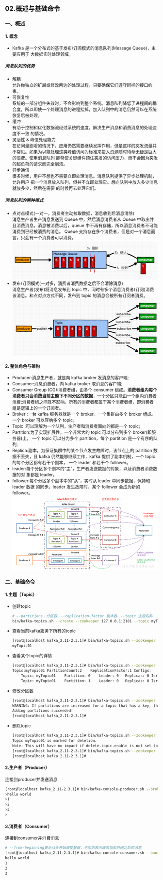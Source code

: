 ## 02.概述与基础命令
### 一、概述
#### 1. 概念
* Kafka 是一个分布式的基于发布/订阅模式的消息队列(Message Queue)，主要应用于 大数据实时处理领域。  
##### 消息队列的优势
* 解耦   
    允许你独立的扩展或修改两边的处理过程，只要确保它们遵守同样的接口约束。
* 可恢复性   
    系统的一部分组件失效时，不会影响到整个系统。消息队列降低了进程间的耦合度，所以即使一个处理消息的进程挂掉，加入队列中的消息仍然可以在系统恢复后被处理。 
* 缓冲  
    有助于控制和优化数据流经过系统的速度，解决生产消息和消费消息的处理速度不一致 的情况。
* 灵活性 & 峰值处理能力   
    在访问量剧增的情况下，应用仍然需要继续发挥作用，但是这样的突发流量并不常见。如果为以能处理这类峰值访问为标准来投入资源随时待命无疑是巨大的浪费。使用消息队列 能够使关键组件顶住突发的访问压力，而不会因为突发的超负荷的请求而完全崩溃。 
* 异步通信  
    很多时候，用户不想也不需要立即处理消息。消息队列提供了异步处理机制，允许用户 把一个消息放入队列，但并不立即处理它。想向队列中放入多少消息就放多少，然后在需要 的时候再去处理它们。

##### 消息队列的两种模式
* 点对点模式(一对一，消费者主动拉取数据，消息收到后消息清除)   
    消息生产者生产消息发送到 Queue 中，然后消息消费者从 Queue 中取出并且消费消息。消息被消费以后，queue 中不再有存储，所以消息消费者不可能消费到已经被消费的消息。 Queue 支持存在多个消费者，但是对一个消息而言，只会有一个消费者可以消费。  
    ![](images/0202.png)
* 发布/订阅模式(一对多，消费者消费数据之后不会清除消息)   
    消息生产者(发布)将消息发布到 topic 中，同时有多个消息消费者(订阅)消费该消息。和点对点方式不同，发布到 topic 的消息会被所有订阅者消费。  
    ![](images/0203.png)

#### 2. 整体角色与架构
* Producer:消息生产者，就是向 kafka broker 发消息的客户端;
* Consumer:消息消费者，向 kafka broker 取消息的客户端;
* Consumer Group (CG):消费者组，由多个 consumer 组成。__消费者组内每个消费者只会消费当前主题下不同分区的数据__，一个分区只能由一个组内消费者消费;消费者组之间互不影响。所有的消费者都属于某个消费者组，即消费者组是逻辑上的一个订阅者。
* Broker :一台 kafka 服务器就是一个 broker。一个集群由多个 broker 组成。一个 broker 可以容纳多个 topic。
* Topic :可以理解为一个队列，生产者和消费者面向的都是一个 topic; 
* Partition:为了实现扩展性，一个非常大的 topic 可以分布到多个 broker(即服务器)上， 一个 topic 可以分为多个 partition，每个 partition 是一个有序的队列; 
* Replica:副本，为保证集群中的某个节点发生故障时，该节点上的 partition 数据不丢失，且 kafka 仍然能够继续工作，kafka 提供了副本机制，一个 topic 的每个分区都有若干个副本， 一个 leader 和若干个 follower。
* leader:每个分区多个副本的“主”，生产者发送数据的对象，以及消费者消费数据的对 象都是 leader。
* follower:每个分区多个副本中的“从”，实时从 leader 中同步数据，保持和 leader 数据 的同步。leader 发生故障时，某个 follower 会成为新的 follower。  
![](images/0201.png)

### 二、基础命令
#### 1.主题（Topic）
* 创建topic
    ``` sh
    # --partitions：分区数、--replication-factor 副本数、--topic 主题名称
    bin/kafka-topics.sh --create --zookeeper 127.0.0.1:2181 --topic myTopic01 --partitions 2 --replication-factor 1
    ```
* 查看当前kafka服务下所有的topic
    ``` sh
    [root@localhost kafka_2.11-2.3.1]# bin/kafka-topics.sh --zookeeper 127.0.0.1:2181 --list
    myTopic01
    ```
* 查看某个topic的详情
    ``` sh
    [root@localhost kafka_2.11-2.3.1]# bin/kafka-topics.sh --zookeeper 127.0.0.1 --describe --topic myTopic01
    Topic:myTopic01	PartitionCount:2	ReplicationFactor:1	Configs:
        Topic: myTopic01	Partition: 0	Leader: 0	Replicas: 0	Isr: 0
        Topic: myTopic01	Partition: 1	Leader: 0	Replicas: 0	Isr: 0
    ```
* 修改分区数
    ``` sh
    [root@localhost kafka_2.11-2.3.1]# bin/kafka-topics.sh --zookeeper 127.0.0.1:2181 --alter --topic myTopic01 --partitions 6
    WARNING: If partitions are increased for a topic that has a key, the partition logic or ordering of the messages will be affected
    Adding partitions succeeded!
    [root@localhost kafka_2.11-2.3.1]#
    ```
* 删除topic
    ``` sh
    [root@localhost kafka_2.11-2.3.1]# bin/kafka-topics.sh --zookeeper 127.0.0.1 --delete --topic myTopic01
    Topic myTopic01 is marked for deletion.
    Note: This will have no impact if delete.topic.enable is not set to true.
    [root@localhost kafka_2.11-2.3.1]# bin/kafka-topics.sh --zookeeper 127.0.0.1:2181 --list
    [root@localhost kafka_2.11-2.3.1]#
    ```
#### 2.生产者（Producer）
连接到producer并发送消息
``` sh
[root@localhost kafka_2.11-2.3.1]# bin/kafka-console-producer.sh --broker-list 127.0.0.1:9092 --topic myTopic01
>hello world
>1
>2
>3
>
```

#### 3.消费者（Consumer）
连接到consumer并消费消息
``` sh
# --from-beginning表示从头开始接受数据，不加则表示接收当前时间之后的消息
[root@localhost kafka_2.11-2.3.1]# bin/kafka-console-consumer.sh --bootstrap-server 127.0.0.1:9092 --topic myTopic01 --from-beginning
hello world
1
2
3
```

